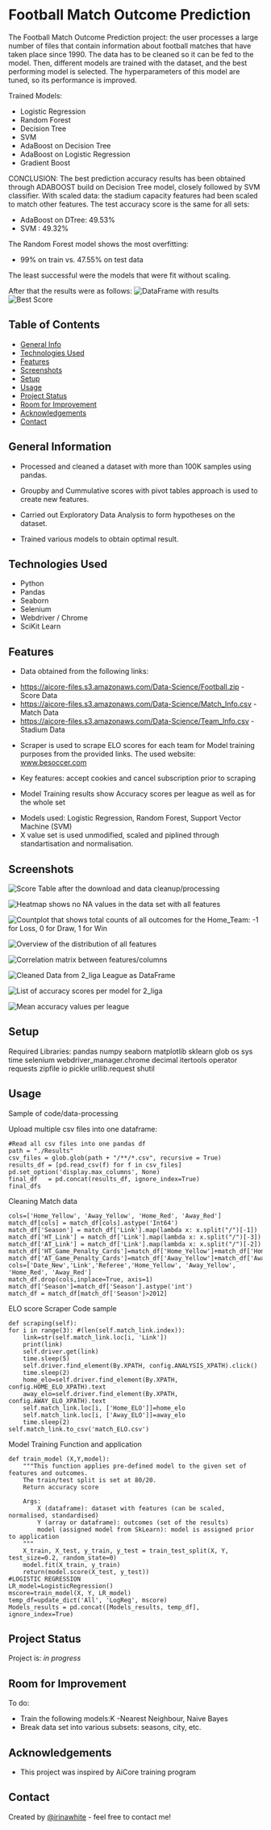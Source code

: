 # Football Match Outcome Prediction
The Football Match Outcome Prediction project: the user processes a large number of files that contain information about football matches that have taken place since 1990. The data has to be cleaned so it can be fed to the model. Then, different models are trained with the dataset, and the best performing model is selected. The hyperparameters of this model are tuned, so its performance is improved.

Trained Models:
- Logistic Regression
- Random Forest
- Decision Tree
- SVM
- AdaBoost on Decision Tree
- AdaBoost on Logistic Regression
- Gradient Boost

CONCLUSION:
The best prediction accuracy results has been obtained through ADABOOST build on Decision Tree model, closely followed by SVM classifier. With scaled data: the stadium capacity features had been scaled to match other features.
The test accuracy score is the same for all sets: 
- AdaBoost on DTree: 49.53%
- SVM : 49.32%

The Random Forest model shows the most overfitting:
- 99% on train vs. 47.55% on test data

The least successful were the models that were fit without scaling. 

After that the results were as follows:
![DataFrame with results](img/results.png)
![Best Score](img/best_score.png)


## Table of Contents
* [General Info](#general-information)
* [Technologies Used](#technologies-used)
* [Features](#features)
* [Screenshots](#screenshots)
* [Setup](#setup)
* [Usage](#usage)
* [Project Status](#project-status)
* [Room for Improvement](#room-for-improvement)
* [Acknowledgements](#acknowledgements)
* [Contact](#contact)
<!-- * [License](#license) -->


## General Information
- Processed and cleaned a dataset with more than 100K samples using pandas.

- Groupby and Cummulative scores with pivot tables approach is used to create new features.

- Carried out Exploratory Data Analysis to form hypotheses on the dataset.

- Trained various models to obtain optimal result.


## Technologies Used
- Python
- Pandas
- Seaborn
- Selenium
- Webdriver / Chrome
- SciKit Learn 


## Features
- Data obtained from the following links:
* https://aicore-files.s3.amazonaws.com/Data-Science/Football.zip - Score Data
* https://aicore-files.s3.amazonaws.com/Data-Science/Match_Info.csv - Match Data
* https://aicore-files.s3.amazonaws.com/Data-Science/Team_Info.csv - Stadium Data 

- Scraper is used to scrape ELO scores for each team for Model training purposes from the provided links. The used website: www.besoccer.com
* Key features: accept cookies and cancel subscription prior to scraping

- Model Training results show Accuracy scores per league as well as for the whole set
* Models used: Logistic Regression, Random Forest, Support Vector Machine (SVM) 
* X value set is used unmodified, scaled and piplined through standartisation and normalisation.


## Screenshots
![Score Table after the download and data cleanup/processing](img/score_dataframe.png)

![Heatmap shows no NA values in the data set with all features](img/na_summary.png)

![Countplot that shows total counts of all outcomes for the Home_Team: -1 for Loss, 0 for Draw, 1 for Win](img/Output_countplot.png)

![Overview of the distribution of all features](img/features_distribution.png)

![Correlation matrix between features/columns](img/corr_matrix_heatmap.png)

![Cleaned Data from 2_liga League as DataFrame](img/clean_data_2_liga.png)

![List of accuracy scores per model for 2_liga](img/Model_accuracy_ligue2.png)

![Mean accuracy values per league](img/mean_values_accuracy_league.png)


## Setup
Required Libraries:
    pandas
    numpy
    seaborn
    matplotlib
    sklearn
    glob
    os
    sys
    time
    selenium
    webdriver_manager.chrome
    decimal
    itertools
    operator
    requests
    zipfile
    io
    pickle
    urllib.request
    shutil


## Usage
Sample of code/data-processing

Upload multiple csv files into one dataframe:
```
#Read all csv files into one pandas df
path = "./Results"
csv_files = glob.glob(path + "/**/*.csv", recursive = True)
results_df = [pd.read_csv(f) for f in csv_files]
pd.set_option('display.max_columns', None)
final_df   = pd.concat(results_df, ignore_index=True)
final_dfs
```

Cleaning Match data
```
cols=['Home_Yellow', 'Away_Yellow', 'Home_Red', 'Away_Red']
match_df[cols] = match_df[cols].astype('Int64')
match_df['Season'] = match_df['Link'].map(lambda x: x.split("/")[-1])
match_df['HT_Link'] = match_df['Link'].map(lambda x: x.split("/")[-3])
match_df['AT_Link'] = match_df['Link'].map(lambda x: x.split("/")[-2])
match_df['HT_Game_Penalty_Cards']=match_df['Home_Yellow']+match_df['Home_Red']
match_df['AT_Game_Penalty_Cards']=match_df['Away_Yellow']+match_df['Away_Red']
cols=['Date_New','Link','Referee','Home_Yellow', 'Away_Yellow', 'Home_Red', 'Away_Red']
match_df.drop(cols,inplace=True, axis=1)
match_df['Season']=match_df['Season'].astype('int')
match_df = match_df[match_df['Season']>2012]
```

ELO score Scraper Code sample
```    
def scraping(self):
for i in range(3): #(len(self.match_link.index)):
    link=str(self.match_link.loc[i, 'Link'])
    print(link)
    self.driver.get(link)
    time.sleep(5)
    self.driver.find_element(By.XPATH, config.ANALYSIS_XPATH).click()
    time.sleep(2)
    home_elo=self.driver.find_element(By.XPATH, config.HOME_ELO_XPATH).text
    away_elo=self.driver.find_element(By.XPATH, config.AWAY_ELO_XPATH).text
    self.match_link.loc[i, ['Home_ELO']]=home_elo
    self.match_link.loc[i, ['Away_ELO']]=away_elo
    time.sleep(2)
self.match_link.to_csv('match_ELO.csv')
```

Model Training Function and application
```
def train_model (X,Y,model):
    """This function applies pre-defined model to the given set of features and outcomes.
    The train/test split is set at 80/20.
    Return accuracy score

    Args:
        X (dataframe): dataset with features (can be scaled, normalised, standardised)
        Y (array or dataframe): outcomes (set of the results)
        model (assigned model from SkLearn): model is assigned prior to application 
    """
    X_train, X_test, y_train, y_test = train_test_split(X, Y, test_size=0.2, random_state=0)
    model.fit(X_train, y_train)
    return(model.score(X_test, y_test))
#LOGISTIC REGRESSION
LR_model=LogisticRegression()
mscore=train_model(X, Y, LR_model)
temp_df=update_dict('All', 'LogReg', mscore)
Models_results = pd.concat([Models_results, temp_df], ignore_index=True)
```

## Project Status
Project is: _in progress_ 


## Room for Improvement

To do:
- Train the following models:K -Nearest Neighbour, Naive Bayes
- Break data set into various subsets: seasons, city, etc.


## Acknowledgements
- This project was inspired by AiCore training program


## Contact
Created by [@irinawhite](irina.k.white@gmail.com) - feel free to contact me!

